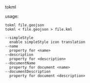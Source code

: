 tokml

usage:

    tokml file.geojson
    tokml < file.geojson > file.kml

    --simpleStyle
      enable simpleStyle icon translation
    --name
      property for <name>
    --description
      property for <description>
    --documentName
      property for document <name>
    --documentDescription
      property for document <description>
